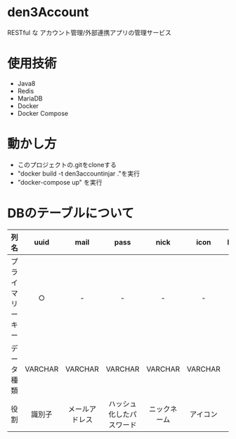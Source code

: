 # den3Account
RESTful な アカウント管理/外部連携アプリの管理サービス

# 使用技術
- Java8
- Redis
- MariaDB
- Docker
- Docker Compose

# 動かし方
- このプロジェクトの.gitをcloneする
- "docker build -t den3accountinjar ."を実行
- "docker-compose up" を実行

# DBのテーブルについて
| 列名 | uuid | mail | pass | nick | icon | last_login_time | admin |
| :---: | :---: | :---: | :---: | :---: | :---: | :---: | :---: |
| プライマリーキー | ○ | - | - | - | - | - | - |
| データ種類 | VARCHAR | VARCHAR | VARCHAR | VARCHAR | VARCHAR | VARCHAR | BOOLEAN |
| 役割 | 識別子 | メールアドレス | ハッシュ化したパスワード | ニックネーム | アイコン| 最終ログイン時刻 | 管理者権限の有無 |
